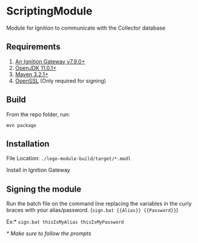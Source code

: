 # ScriptingModule
Module for Ignition to communicate with the Collector database

## Requirements
1. [An Ignition Gateway v7.9.0+](https://inductiveautomation.com/downloads/ignition)
2. [OpenJDK 11.0.1+](https://developers.redhat.com/products/openjdk/overview/)
3. [Maven 3.2.1+](https://maven.apache.org/download.cgi)
4. [OpenSSL](https://wiki.openssl.org/index.php/Binaries) (Only required for signing)

## Build
From the repo folder, run:
```
mvn package
```

## Installation
File Location: `./lego-module-build/target/*.modl`

Install in Ignition Gateway

## Signing the module
Run the batch file on the command line replacing the variables in the curly braces with your alias/password. (`sign.bat {{Alias}} {{Password}}`)

Ex:* `sign.bat thisIsMyAlias thisIsMyPassword`

_* Make sure to follow the prompts_
